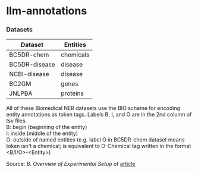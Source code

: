 # llm-annotations

### Datasets
| Dataset  | Entities |
| ------------- | ------------- |
| BC5DR-chem  | chemicals |
| BC5DR-disease  | disease  |
| NCBI-disease  | disease  |
| BC2GM  | genes |
| JNLPBA | proteins |


All of these Biomedical NER datasets use the BIO scheme for encoding entity annotations as token tags. Labels B, I, and O are in the 2nd column of tsv files.<br>
B: begin (beginning of the entity)<br>
I: inside (middle of the entity)<br>
O: outside of named entities (e.g. label O in BC5DR-chem dataset means token isn't a chemical; is equivalent to O-Chemical tag written in the format &lt;B/I/O&gt;-&lt;Entity&gt;)

Source: <i>B. Overview of Experimental Setup</i> of <a href="https://arxiv.org/pdf/2011.06315v1.pdf">article</a>
